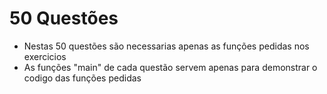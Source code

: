 # 50 Questões
- Nestas 50 questões são necessarias apenas as funções pedidas nos exercicios
- As funções "main" de cada questão servem apenas para demonstrar o codigo das funções pedidas
